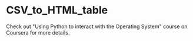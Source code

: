 # CSV_to_HTML_table

Check out "Using Python to interact with the Operating System" course on Coursera for more details.

